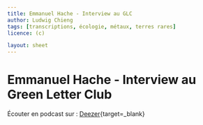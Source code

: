 ```yaml
---
title: Emmanuel Hache - Interview au GLC
author: Ludwig Chieng
tags: [transcriptions, écologie, métaux, terres rares]
licence: (c)

layout: sheet
---
```


# Emmanuel Hache - Interview au Green Letter Club

Écouter en podcast sur : [Deezer](https://deezer.page.link/fnNF6QFQTd3Vai1c6){target=_blank}

